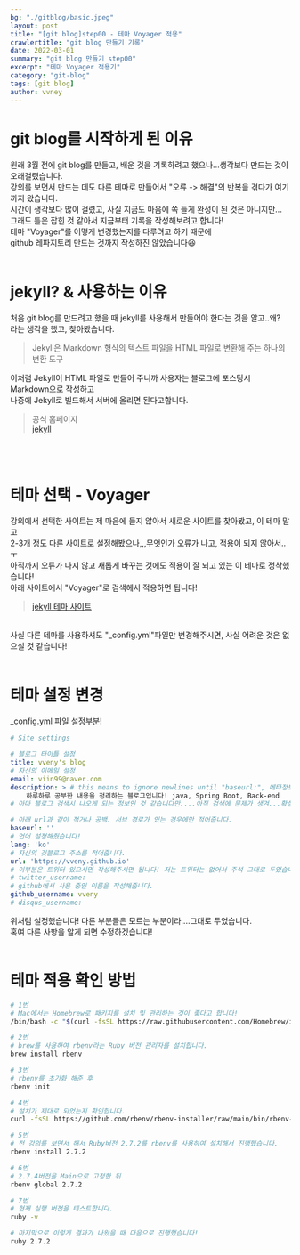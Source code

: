 ```yaml
---
bg: "./gitblog/basic.jpeg"
layout: post
title: "[git blog]step00 - 테마 Voyager 적용"
crawlertitle: "git blog 만들기 기록"
date: 2022-03-01
summary: "git blog 만들기 step00"
excerpt: "테마 Voyager 적용기"
category: "git-blog"
tags: [git blog]
author: vvney
---
```

# git blog를 시작하게 된 이유
원래 3월 전에 git blog를 만들고, 배운 것을 기록하려고 했으나...생각보다 만드는 것이 오래걸렸습니다.<br>
강의를 보면서 만드는 데도 다른 테마로 만들어서 "오류 -> 해결"의 반복을 겪다가 여기까지 왔습니다.<br>
시간이 생각보다 많이 걸렸고, 사실 지금도 마음에 쏙 들게 완성이 된 것은 아니지만...<br>
그래도 틀은 잡힌 것 같아서 지금부터 기록을 작성해보려고 합니다!<br>
테마 "Voyager"를 어떻게 변경했는지를 다루려고 하기 때문에<br>
github 레파지토리 만드는 것까지 작성하진 않았습니다😆
<br><br>

# jekyll? & 사용하는 이유
처음 git blog를 만드려고 했을 때 jekyll를 사용해서 만들어야 한다는 것을 알고..왜?<br>
라는 생각을 했고, 찾아봤습니다. <br>

> Jekyll은 Markdown 형식의 텍스트 파일을 HTML 파일로 변환해 주는 하나의 변환 도구

이처럼 Jekyll이 HTML 파일로 만들어 주니까 사용자는 블로그에 포스팅시 Markdown으로 작성하고<br>
나중에 Jekyll로 빌드해서 서버에 올리면 된다고합니다.

> 공식 홈페이지<br>
    [jekyll](https://jekyllrb.com/docs/)

<br><br>

# 테마 선택 - Voyager
강의에서 선택한 사이트는 제 마음에 들지 않아서 새로운 사이트를 찾아봤고, 이 테마 말고<br>
2-3개 정도 다른 사이트로 설정해봤으나,,,무엇인가 오류가 나고, 적용이 되지 않아서..ㅜ<br>
아직까지 오류가 나지 않고 새롭게 바꾸는 것에도 적용이 잘 되고 있는 이 테마로 정착했습니다!<br>
아래 사이트에서 "Voyager"로 검색헤서 적용하면 됩니다!<br>
> [jekyll 테마 사이트](http://jekyllthemes.org/)

<br>
사실 다른 테마를 사용하셔도 "_config.yml"파일만 변경해주시면, 사실 어려운 것은 없으실 것 같습니다!
<br><br>

# 테마 설정 변경
_config.yml 파일 설정부분!
~~~yml
# Site settings

# 블로그 타이틀 설정
title: vveny's blog
# 자신의 이메일 설정
email: viin99@naver.com
description: > # this means to ignore newlines until "baseurl:", 메타정보입니다.
    하루하루 공부한 내용을 정리하는 블로그입니다! java, Spring Boot, Back-end
# 아마 블로그 검색시 나오게 되는 정보인 것 같습니다만....아직 검색에 문제가 생겨...확실하진 않습니다ㅠ

# 아래 url과 같이 적거나 공백. 서브 경로가 있는 경우에만 적어줍니다.
baseurl: ''
# 언어 설정해줬습니다!
lang: 'ko'
# 자신의 깃블로그 주소를 적어줍니다.
url: 'https://vveny.github.io'
# 이부분은 트위터 있으시면 작성해주시면 됩니다! 저는 트위터는 없어서 주석 그대로 두었습니다.
# twitter_username:
# github에서 사용 중인 이름을 작성해줍니다.
github_username: vveny
# disqus_username:
~~~
위처럼 설정했습니다! 다른 부분들은 모르는 부분이라....그대로 두었습니다.<br>
혹여 다른 사항을 알게 되면 수정하겠습니다!
<br><br>

# 테마 적용 확인 방법
~~~bash
# 1번
# Mac에서는 Homebrew로 패키지를 설치 및 관리하는 것이 좋다고 합니다!
/bin/bash -c "$(curl -fsSL https://raw.githubusercontent.com/Homebrew/install/HEAD/install.sh)"

# 2번
# brew를 사용하여 rbenv라는 Ruby 버전 관리자를 설치합니다.
brew install rbenv

# 3번
# rbenv를 초기화 해준 후
rbenv init

# 4번
# 설치가 제대로 되었는지 확인합니다.
curl -fsSL https://github.com/rbenv/rbenv-installer/raw/main/bin/rbenv-doctor | bash

# 5번
# 전 강의를 보면서 해서 Ruby버전 2.7.2를 rbenv를 사용하여 설치해서 진행했습니다.
rbenv install 2.7.2

# 6번
# 2.7.4버전을 Main으로 고정한 뒤
rbenv global 2.7.2

# 7번
# 현재 실행 버전을 테스트합니다.
ruby -v

# 마지막으로 이렇게 결과가 나왔을 때 다음으로 진행했습니다!
ruby 2.7.2
~~~
